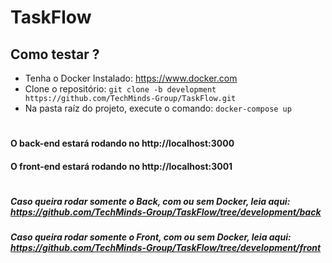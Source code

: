 # TaskFlow

## Como testar ?
* Tenha o Docker Instalado: https://www.docker.com
* Clone o repositório: `git clone -b development https://github.com/TechMinds-Group/TaskFlow.git`
* Na pasta raíz do projeto, execute o comando: `docker-compose up`

#

#### O back-end estará rodando no http://localhost:3000
#### O front-end estará rodando no http://localhost:3001

#

##### Caso queira rodar somente o Back, com ou sem Docker, leia aqui: https://github.com/TechMinds-Group/TaskFlow/tree/development/back

##### Caso queira rodar somente o Front, com ou sem Docker, leia aqui: https://github.com/TechMinds-Group/TaskFlow/tree/development/front
